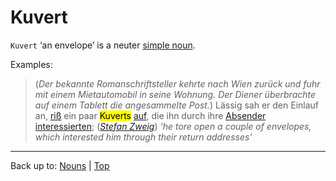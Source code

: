 # Kuvert

`Kuvert` ‘an envelope’ is a neuter [simple noun](../../simpleNouns.md).

Examples:

> (*Der bekannte Romanschriftsteller kehrte nach Wien zurück und fuhr mit einem Mietautomobil in seine Wohnung. Der Diener überbrachte auf einem Tablett die angesammelte Post.*) Lässig sah er den Einlauf an, [riß](../../../verbs/a/au/aufreissen.md) ein paar <mark>Kuverts</mark> [auf](../../../verbs/a/au/aufreissen.md), die ihn durch ihre [Absender](../../a/ab/Absender.md) [interessierten](../../../verbs/i/in/interessieren.md); (*[Stefan Zweig](../../../texts/StefanZweig/BriefEinerUnbekannten.md)*) *‘he tore open a couple of envelopes, which interested him through their return addresses’*

----

Back up to: [Nouns](../../index.md) | [Top](../../../index.md)
